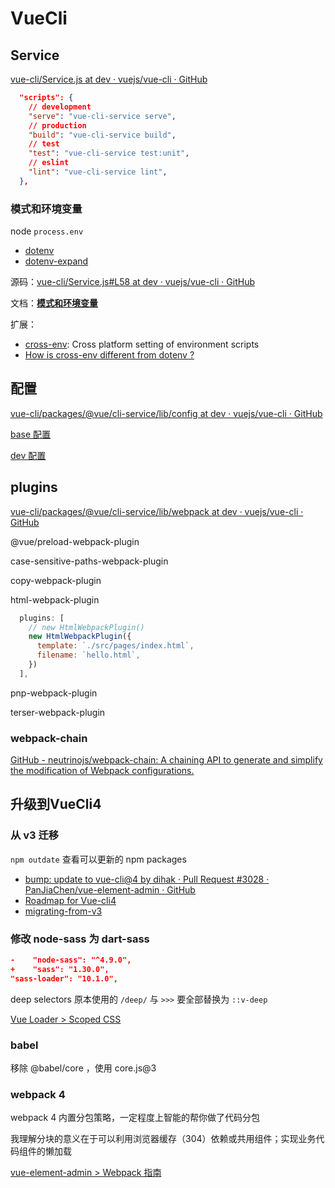 # VueCli

## Service

[vue-cli/Service.js at dev · vuejs/vue-cli · GitHub](https://github.com/vuejs/vue-cli/blob/dev/packages/%40vue/cli-service/lib/Service.js)

```json
  "scripts": {
    // development
    "serve": "vue-cli-service serve",
    // production
    "build": "vue-cli-service build",
    // test
    "test": "vue-cli-service test:unit",
    // eslint
    "lint": "vue-cli-service lint",
  },
```

### 模式和环境变量

node `process.env`

- [dotenv](https://github.com/motdotla/dotenv)
- [dotenv-expand](https://github.com/motdotla/dotenv-expand)

源码：[vue-cli/Service.js#L58 at dev · vuejs/vue-cli · GitHub](https://github.com/vuejs/vue-cli/blob/dev/packages/%40vue/cli-service/lib/Service.js#L58)

文档：**[模式和环境变量](https://cli.vuejs.org/zh/guide/mode-and-env.html)**

扩展：

- [cross-env](https://www.npmjs.com/package/cross-env): Cross platform setting of environment scripts
- [How is cross-env different from dotenv ?](https://github.com/kentcdodds/cross-env/issues/56#issuecomment-280095704)

## 配置

[vue-cli/packages/@vue/cli-service/lib/config at dev · vuejs/vue-cli · GitHub](https://github.com/vuejs/vue-cli/tree/dev/packages/%40vue/cli-service/lib/config)

[base 配置](https://github.com/vuejs/vue-cli/blob/3f0b782bca7df17740b72509c42e5e2ea6562ac9/packages/%40vue/cli-service/lib/config/base.js)

[dev 配置](https://github.com/vuejs/vue-cli/blob/f9863409739c8917b24c4844432f984d68877c63/packages/@vue/cli-service/lib/config/app.js)

## plugins

[vue-cli/packages/@vue/cli-service/lib/webpack at dev · vuejs/vue-cli · GitHub](https://github.com/vuejs/vue-cli/tree/dev/packages/@vue/cli-service/lib/webpack)

@vue/preload-webpack-plugin

case-sensitive-paths-webpack-plugin

copy-webpack-plugin

html-webpack-plugin

```js
  plugins: [
    // new HtmlWebpackPlugin()
    new HtmlWebpackPlugin({
      template: `./src/pages/index.html`,
      filename: `hello.html`,
    })
  ],
```

pnp-webpack-plugin

terser-webpack-plugin

### webpack-chain

[GitHub - neutrinojs/webpack-chain: A chaining API to generate and simplify the modification of Webpack configurations.](https://github.com/neutrinojs/webpack-chain)

## 升级到VueCli4

### 从 v3 迁移

`npm outdate` 查看可以更新的 npm packages

- [bump: update to vue-cli@4 by dihak · Pull Request #3028 · PanJiaChen/vue-element-admin · GitHub](https://github.com/PanJiaChen/vue-element-admin/pull/3028)
- [Roadmap for Vue-cli4](https://github.com/vuejs/vue-cli/issues/3649)
- [migrating-from-v3](https://cli.vuejs.org/migrating-from-v3/)

### 修改 node-sass 为 dart-sass

```json
-    "node-sass": "^4.9.0",
+    "sass": "1.30.0",
"sass-loader": "10.1.0",
```

deep selectors 原本使用的 `/deep/` 与 `>>>` 要全部替换为 `::v-deep`

[Vue Loader > Scoped CSS](https://vue-loader.vuejs.org/zh/guide/scoped-css.html#scoped-css)

### babel

移除 @babel/core ，使用 core.js@3

### webpack 4

webpack 4 内置分包策略，一定程度上智能的帮你做了代码分包

我理解分块的意义在于可以利用浏览器缓存（304）依赖或共用组件；实现业务代码组件的懒加载

[vue-element-admin > Webpack 指南](https://panjiachen.github.io/vue-element-admin-site/zh/guide/advanced/webpack.html#webpack-%E6%8C%87%E5%8D%97)